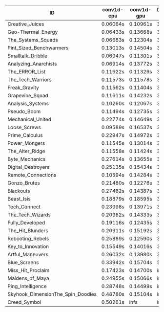 |ID|conv1d-cpu|conv1d-gpu|DWSPConv2D-gpu|gemm-gpu|avg|
|-|-|-|-|-|-|
|Creative_Juices|0.06064s|0.10961s|3.06937s|1.85024s|1.27246s|
|Geo-Thermal_Energy|0.06433s|0.13668s|3.06966s|1.83125s|1.27548s|
|The_Systems_Squads|0.06683s|0.12304s|3.05960s|1.86872s|1.27955s|
|Pint_Sized_Benchwarmers|0.13013s|0.14504s|3.08388s|1.84187s|1.30023s|
|Smalltalk_Dribble|0.06947s|0.11301s|3.13688s|1.91654s|1.30897s|
|Analyzing_Anarchists|0.06914s|0.13772s|3.06905s|1.97537s|1.31282s|
|The_ERROR_List|0.11622s|0.11329s|3.13587s|1.91519s|1.32014s|
|The_Tech_Warriors|0.11573s|0.11578s|3.14508s|1.91652s|1.32328s|
|Freak_Gravity|0.11562s|0.11404s|3.14755s|1.93037s|1.32690s|
|Grapevine_Squad|0.11611s|0.14232s|3.14060s|1.91284s|1.32797s|
|Analysis_Systems|0.10260s|0.12067s|3.26062s|1.82970s|1.32840s|
|Pseudo_Boom|0.11494s|0.12735s|3.11072s|1.96188s|1.32872s|
|Mechanical_United|0.22774s|0.14649s|3.10366s|1.91606s|1.34849s|
|Loose_Screws|0.09589s|0.16537s|3.12011s|2.02605s|1.35185s|
|Prime_Calculus|0.22947s|0.14972s|3.11244s|1.91652s|1.35204s|
|Power_Mongers|0.11545s|0.13014s|3.25602s|1.91099s|1.35315s|
|The_Alter_Ridge|0.11558s|0.11424s|3.27169s|1.92399s|1.35638s|
|Byte_Mechanics|0.27614s|0.13655s|3.08804s|1.93693s|1.35942s|
|Digital_Destroyers|0.25135s|0.15434s|3.10431s|1.97517s|1.37129s|
|Remote_Connections|0.10594s|0.14284s|3.17222s|2.06895s|1.37249s|
|Gonzo_Brutes|0.21480s|0.12276s|3.24906s|1.94250s|1.38228s|
|Blackouts|0.27462s|0.14387s|3.07344s|2.03760s|1.38238s|
|Beast_Isis|0.18879s|0.18595s|3.06147s|2.10116s|1.38434s|
|Tech_Connect|0.23998s|0.13971s|3.23718s|2.03246s|1.41233s|
|The_Tech_Wizards|0.20962s|0.14333s|3.07336s|2.24535s|1.41792s|
|Fully_Developed|0.19116s|0.12435s|3.06594s|2.45325s|1.45868s|
|The_Hit_Blunders|0.20911s|0.15192s|3.09840s|2.73870s|1.54953s|
|Rebooting_Rebels|0.25889s|0.12590s|3.14686s|2.66734s|1.54975s|
|Key_to_Innovation|0.15549s|0.14016s|3.30951s|2.66656s|1.56793s|
|Artful_Maneuvers|0.26032s|0.13980s|3.92627s|2.66024s|1.74666s|
|Blue_Screens|0.33942s|0.15704s|5.18115s|2.59335s|2.06774s|
|Miss_Hit_Proclaim|0.17423s|0.14700s|infs|infs|infs|
|Maidens_of_Maya|0.24955s|0.15066s|infs|infs|infs|
|Ping_Intelligence|0.28748s|0.14499s|infs|4.63852s|infs|
|Skyhook_DimensionThe_Spin_Doodles|0.48780s|0.15104s|infs|infs|infs|
|Creed_Symbol|0.50261s|infs|infs|4.60108s|infs|
